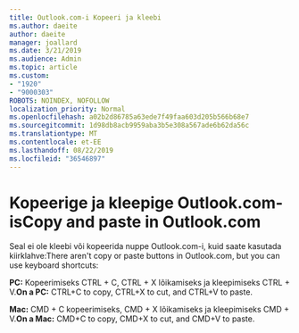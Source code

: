 ```yaml
---
title: Outlook.com-i Kopeeri ja kleebi
ms.author: daeite
author: daeite
manager: joallard
ms.date: 3/21/2019
ms.audience: Admin
ms.topic: article
ms.custom:
- "1920"
- "9000303"
ROBOTS: NOINDEX, NOFOLLOW
localization_priority: Normal
ms.openlocfilehash: a02b2d86785a63ede7f49faa603d205b566b68e7
ms.sourcegitcommit: 1d98db8acb9959aba3b5e308a567ade6b62da56c
ms.translationtype: MT
ms.contentlocale: et-EE
ms.lasthandoff: 08/22/2019
ms.locfileid: "36546897"
---
```

# <a name="copy-and-paste-in-outlookcom"></a><span data-ttu-id="25ebe-102">Kopeerige ja kleepige Outlook.com-is</span><span class="sxs-lookup"><span data-stu-id="25ebe-102">Copy and paste in Outlook.com</span></span>

<span data-ttu-id="25ebe-103">Seal ei ole kleebi või kopeerida nuppe Outlook.com-i, kuid saate kasutada kiirklahve:</span><span class="sxs-lookup"><span data-stu-id="25ebe-103">There aren't copy or paste buttons in Outlook.com, but you can use keyboard shortcuts:</span></span>

<span data-ttu-id="25ebe-104">**PC:** Kopeerimiseks CTRL + C, CTRL + X lõikamiseks ja kleepimiseks CTRL + V.</span><span class="sxs-lookup"><span data-stu-id="25ebe-104">**On a PC:** CTRL+C to copy, CTRL+X to cut, and CTRL+V to paste.</span></span>

<span data-ttu-id="25ebe-105">**Mac:** CMD + C kopeerimiseks, CMD + X lõikamiseks ja kleepimiseks CMD + V.</span><span class="sxs-lookup"><span data-stu-id="25ebe-105">**On a Mac:** CMD+C to copy, CMD+X to cut, and CMD+V to paste.</span></span>